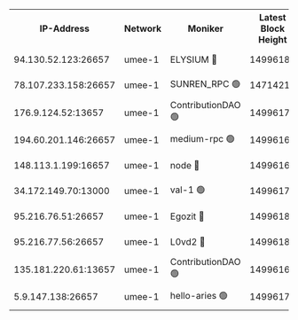 


<table><tr><th>IP-Address</th><th>Network</th><th>Moniker</th><th>Latest Block Height</th><th>Earliest Block Height</th><th>Catching Up</th><th>Tx Index</th><th>Voting Power</th><th>Scan Time</th></tr><tr><td>94.130.52.123:26657</td><td>umee-1</td><td>ELYSIUM 🔴</td><td>14996180</td><td>3216011</td><td>False</td><td>off</td><td>27044335</td><td>2024-12-01T09:31:08.819229202UTC</td></tr><tr><td>78.107.233.158:26657</td><td>umee-1</td><td>SUNREN_RPC 🟢</td><td>14714211</td><td>13338194</td><td>False</td><td>on</td><td>0</td><td>2024-12-01T09:30:39.113711639UTC</td></tr><tr><td>176.9.124.52:13657</td><td>umee-1</td><td>ContributionDAO 🟢</td><td>14996173</td><td>13924595</td><td>False</td><td>on</td><td>0</td><td>2024-12-01T09:30:30.149171299UTC</td></tr><tr><td>194.60.201.146:26657</td><td>umee-1</td><td>medium-rpc 🟢</td><td>14996166</td><td>14648126</td><td>False</td><td>on</td><td>0</td><td>2024-12-01T09:29:53.645763657UTC</td></tr><tr><td>148.113.1.199:16657</td><td>umee-1</td><td>node 🔴</td><td>14996165</td><td>14696187</td><td>False</td><td>off</td><td>1636217</td><td>2024-12-01T09:29:51.148118497UTC</td></tr><tr><td>34.172.149.70:13000</td><td>umee-1</td><td>val-1 🟢</td><td>14996171</td><td>14743001</td><td>False</td><td>off</td><td>0</td><td>2024-12-01T09:30:23.542467523UTC</td></tr><tr><td>95.216.76.51:26657</td><td>umee-1</td><td>Egozit 🔴</td><td>14996180</td><td>14896180</td><td>False</td><td>off</td><td>38565618</td><td>2024-12-01T09:31:08.519015571UTC</td></tr><tr><td>95.216.77.56:26657</td><td>umee-1</td><td>L0vd2 🔴</td><td>14996182</td><td>14896182</td><td>False</td><td>off</td><td>38343092</td><td>2024-12-01T09:31:22.075167479UTC</td></tr><tr><td>135.181.220.61:13657</td><td>umee-1</td><td>ContributionDAO 🟢</td><td>14996164</td><td>14992511</td><td>False</td><td>off</td><td>0</td><td>2024-12-01T09:29:46.110654339UTC</td></tr><tr><td>5.9.147.138:26657</td><td>umee-1</td><td>hello-aries 🟢</td><td>14996171</td><td>14994461</td><td>False</td><td>off</td><td>0</td><td>2024-12-01T09:30:20.677040883UTC</td></tr></table>